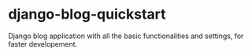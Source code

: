 # django-blog-quickstart
Django blog application with all the basic functionalities and settings, for faster developement.
